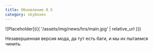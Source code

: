 ```yaml
---
title: Обновление 0.5
category: skyboxes
---
```


![Placeholder]({{ '/assets/img/news/hrs/main.jpg' | relative_url }})

Незавершенная версия мода, да тут есть баги, и мы их пытаемся чинить.
